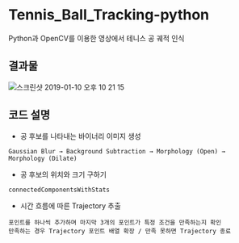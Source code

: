 # Tennis_Ball_Tracking-python

Python과 OpenCV를 이용한 영상에서 테니스 공 궤적 인식


## 결과물
![스크린샷 2019-01-10 오후 10 21 15](https://user-images.githubusercontent.com/7419790/94501281-763dff80-023c-11eb-92b5-d890ddefd58e.png)


## 코드 설명
- 공 후보를 나타내는 바이너리 이미지 생성
```
Gaussian Blur → Background Subtraction → Morphology (Open) → Morphology (Dilate)
```

- 공 후보의 위치와 크기 구하기
```
connectedComponentsWithStats
```

- 시간 흐름에 따른 Trajectory 추출
```
포인트를 하나씩 추가하며 마지막 3개의 포인트가 특정 조건을 만족하는지 확인
만족하는 경우 Trajectory 포인트 배열 확장 / 만족 못하면 Trajectory 종료
```
